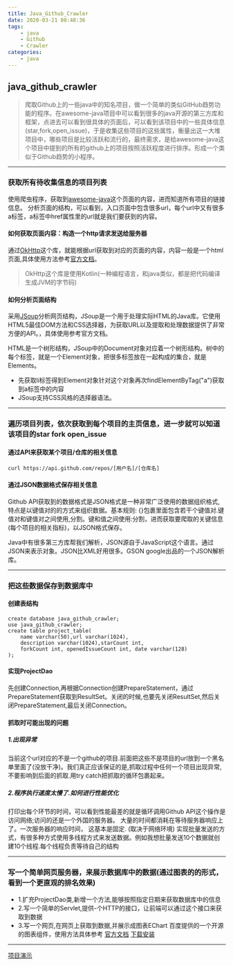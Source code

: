 ```yaml
---
title: Java_Github_Crawler
date: 2020-03-21 08:48:36
tags:
    - java
    - Github
    - Crawler
categories:
    - java
---
```


## java_github_crawler

> 爬取Github上的一些java中的知名项目，做一个简单的类似GitHub趋势功能的程序。在awesome-java项目中可以看到很多的java开源的第三方库和框架，点进去可以看到很具体的页面后，可以看到该项目中的一些具体信息(star,fork,open_issue)，于是收集这些项目的这些属性，衡量出这一大堆项目中，哪些项目是比较活跃和流行的，最终需求，是给awesome-java这个项目中提到的所有的github上的项目按照活跃程度进行排序。形成一个类似于Github趋势的小程序。

---

### 获取所有待收集信息的项目列表

使用爬虫程序，获取到[awesome-java](https://github.com/akullpp/awesome-java/blob/master/README.md)这个页面的内容，进而知道所有项目的链接信息。
分析页面的结构，可以看到，入口页面中包含很多url，每个url中又有很多a标签，a标签中href属性里的url就是我们要获到的内容。

#### 如何获取页面内容：构造一个http请求发送给服务器

通过[OkHttp](https://square.github.io/okhttp/)这个库，就能根据url获取到对应的页面的内容，内容一般是一个html页面,具体使用方法参考[官方文档](https://square.github.io/okhttp/)。

> OkHttp这个库是使用Kotlin(一种编程语言，和java类似，都是把代码编译生成JVM的字节码)

#### 如何分析页面结构

采用[JSoup](https://jsoup.org/)分析网页结构，JSoup是一个用于处理实际HTML的Java库。它使用HTML5最佳DOM方法和CSS选择器，为获取URL以及提取和处理数据提供了非常方便的API。，具体使用参考官方文档。

HTML是一个树形结构，JSoup中的Document对象对应着一个树形结构。树中的每个标签，就是一个Element对象，把很多标签放在一起构成的集合，就是Elements。

- 先获取li标签得到Element对象针对这个对象再次findElementByTag("a")获取到a标签中的内容
- JSoup支持CSS风格的选择器语法。

---

### 遍历项目列表，依次获取到每个项目的主页信息，进一步就可以知道该项目的star fork open_issue

#### 通过API来获取某个项目/仓库的相关信息

```curl
curl https://api.github.com/repos/[用户名]/[仓库名]
```

#### 通过JSON数据格式保存相关信息

Github API获取到的数据格式是JSON格式是一种非常广泛使用的数据组织格式,特点是以键值对的的方式来组织数据。基本规则: {}包裹里面包含若干个键值对.键值对和键值对之间使用,分割。键和值之间使用:分割，进而获取要爬取的关键信息(每个项目的相关指标)，以JSON格式保存。

Java中有很多第三方库帮我们解析，JSON源自于JavaScript这个语言。通过JSON来表示对象。JSON比XML好用很多。GSON google出品的一个JSON解析库。

---

### 把这些数据保存到数据库中

#### 创建表结构

```mysql
create database java_github_crawler;
use java_github_crawler;
create table project_table(
    name varchar(50),url varchar(1024),
    description varchar(1024),starCount int,
    forkCount int, openedIssueCount int, date varchar(128)
);
```

#### 实现ProjectDao

先创建Connection,再根据Connection创建PrepareStatement，通过PrepareStatement获取到ResultSet。关闭的时候,也要先关闭ResultSet,然后关闭PrepareStatement,最后关闭Connection。

#### 抓取时可能出现的问题

##### 1.出现异常

当前这个url对应的不是一个github的项目.前面把这些不是项目的url放到一个黑名单里面了(没放干净)。我们真正应该保证的是,抓取过程中任何一个项目出现异常,不要影响到后面的抓取.用try catch把抓取的循环包裹起来。

##### 2.程序执行速度太慢了.如何进行性能优化

打印出每个环节的时间，可以看到性能最差的就是循环调用Github API这个操作是访问网络;访问的还是一个外国的服务器。
大量的时间都消耗在等待服务器响应上了。一次服务器的响应时间， 这基本是固定. (取决于网络环境)
实现批量发送的方式，有很多种方式使用多线程方式来发送数据。例如我想批量发送10个数据就创建10个线程.每个线程负责等待自己的结构

---

### 写一个简单网页服务器，来展示数据库中的数据(通过图表的的形式，看到一个更直观的排名效果)

- 1.扩充ProjectDao类,新增一个方法,能够按照指定日期来获取数据库中的信息
- 2.写一个简单的Servlet,提供-个HTTP的接口，让前端可以通过这个接口来获取到数据
- 3.写一个网页,在网页上获取到数据,并展示成图表EChart 百度提供的一个开源的图表组件，使用方法具体参考
[官方文档](https://www.echartsjs.com/zh/tutorial.html#5%20%E5%88%86%E9%92%9F%E4%B8%8A%E6%89%8B%20ECharts)
[下载安装](https://www.echartsjs.com/zh/builder.html)

---

[项目演示](http://47.93.16.83:8080/java_github_crawler/index.html)
